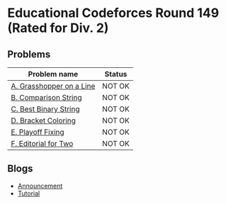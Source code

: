 # Educational Codeforces Round 149 (Rated for Div. 2)

## Problems

|Problem name|Status|
|------------|---------|
| [A. Grasshopper on a Line](problems/A._Grasshopper_on_a_Line.md)|NOT OK|
| [B. Comparison String](problems/B._Comparison_String.md)|NOT OK|
| [C. Best Binary String](problems/C._Best_Binary_String.md)|NOT OK|
| [D. Bracket Coloring](problems/D._Bracket_Coloring.md)|NOT OK|
| [E. Playoff Fixing](problems/E._Playoff_Fixing.md)|NOT OK|
| [F. Editorial for Two](problems/F._Editorial_for_Two.md)|NOT OK|
## Blogs

- [Announcement](blogs/Announcement.md)
- [Tutorial](blogs/Tutorial.md)
